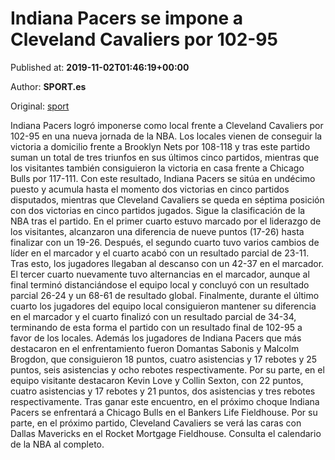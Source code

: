 
# Indiana Pacers se impone a Cleveland Cavaliers por 102-95

Published at: **2019-11-02T01:46:19+00:00**

Author: **SPORT.es**

Original: [sport](https://www.sport.es/es/noticias/nba/indiana-pacers-se-impone-a-cleveland-cavaliers-por-102-95-7711042)

Indiana Pacers logró imponerse como local frente a Cleveland Cavaliers por 102-95 en una nueva jornada de la NBA. Los locales vienen de conseguir la victoria a domicilio frente a Brooklyn Nets por 108-118 y tras este partido suman un total de tres triunfos en sus últimos cinco partidos, mientras que los visitantes también consiguieron la victoria en casa frente a Chicago Bulls por 117-111. Con este resultado, Indiana Pacers se sitúa en undécimo puesto y acumula hasta el momento dos victorias en cinco partidos disputados, mientras que Cleveland Cavaliers se queda en séptima posición con dos victorias en cinco partidos jugados. Sigue la clasificación de la NBA tras el partido.
En el primer cuarto estuvo marcado por el liderazgo de los visitantes, alcanzaron una diferencia de nueve puntos (17-26) hasta finalizar con un 19-26. Después, el segundo cuarto tuvo varios cambios de líder en el marcador y el cuarto acabó con un resultado parcial de 23-11. Tras esto, los jugadores llegaban al descanso con un 42-37 en el marcador.
El tercer cuarto nuevamente tuvo alternancias en el marcador, aunque al final terminó distanciándose el equipo local y concluyó con un resultado parcial 26-24 y un 68-61 de resultado global. Finalmente, durante el último cuarto los jugadores del equipo local consiguieron mantener su diferencia en el marcador y el cuarto finalizó con un resultado parcial de 34-34, terminando de esta forma el partido con un resultado final de 102-95 a favor de los locales.
Además los jugadores de Indiana Pacers que más destacaron en el enfrentamiento fueron Domantas Sabonis y Malcolm Brogdon, que consiguieron 18 puntos, cuatro asistencias y 17 rebotes y 25 puntos, seis asistencias y ocho rebotes respectivamente. Por su parte, en el equipo visitante destacaron Kevin Love y Collin Sexton, con 22 puntos, cuatro asistencias y 17 rebotes y 21 puntos, dos asistencias y tres rebotes respectivamente.
Tras ganar este encuentro, en el próximo choque Indiana Pacers se enfrentará a Chicago Bulls en el Bankers Life Fieldhouse. Por su parte, en el próximo partido, Cleveland Cavaliers se verá las caras con Dallas Mavericks en el Rocket Mortgage Fieldhouse. Consulta el calendario de la NBA al completo.
